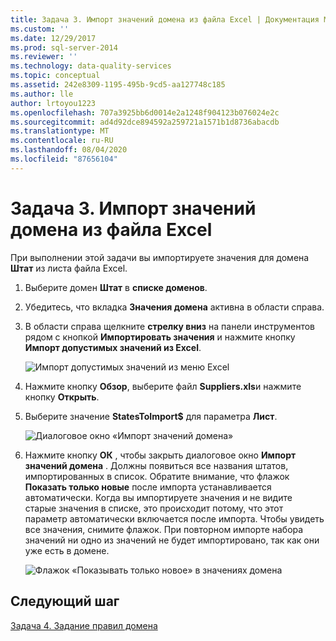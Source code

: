 ```yaml
---
title: Задача 3. Импорт значений домена из файла Excel | Документация Майкрософт
ms.custom: ''
ms.date: 12/29/2017
ms.prod: sql-server-2014
ms.reviewer: ''
ms.technology: data-quality-services
ms.topic: conceptual
ms.assetid: 242e8309-1195-495b-9cd5-aa127748c185
ms.author: lle
author: lrtoyou1223
ms.openlocfilehash: 707a3925bb6d0014e2a1248f904123b076024e2c
ms.sourcegitcommit: ad4d92dce894592a259721a1571b1d8736abacdb
ms.translationtype: MT
ms.contentlocale: ru-RU
ms.lasthandoff: 08/04/2020
ms.locfileid: "87656104"
---
```

# <a name="task-3-importing-domain-values-from-an-excel-file"></a>Задача 3. Импорт значений домена из файла Excel

  При выполнении этой задачи вы импортируете значения для домена **Штат** из листа файла Excel.

1.  Выберите домен **Штат** в **списке доменов**.

2.  Убедитесь, что вкладка **Значения домена** активна в области справа.

3.  В области справа щелкните **стрелку вниз** на панели инструментов рядом с кнопкой **Импортировать значения** и нажмите кнопку **Импорт допустимых значений из Excel**.

     ![Импорт допустимых значений из меню Excel](../../2014/tutorials/media/et-importingdomainvaluesfromanexcelfile-01.jpg "Импорт допустимых значений из меню Excel")

4.  Нажмите кнопку **Обзор**, выберите файл **Suppliers.xls**и нажмите кнопку **Открыть**.

5.  Выберите значение **StatesToImport$** для параметра **Лист**.

     ![Диалоговое окно «Импорт значений домена»](../../2014/tutorials/media/et-importingdomainvaluesfromanexcelfile-02.jpg "Диалоговое окно «Импорт значений домена»")

6.  Нажмите кнопку **ОК** , чтобы закрыть диалоговое окно **Импорт значений домена** . Должны появиться все названия штатов, импортированных в список. Обратите внимание, что флажок **Показать только новые** после импорта устанавливается автоматически. Когда вы импортируете значения и не видите старые значения в списке, это происходит потому, что этот параметр автоматически включается после импорта. Чтобы увидеть все значения, снимите флажок. При повторном импорте набора значений ни одно из значений не будет импортировано, так как они уже есть в домене.

     ![Флажок «Показывать только новое» в значениях домена](../../2014/tutorials/media/et-importingdomainvaluesfromanexcelfile-03.jpg "Флажок «Показывать только новое» в значениях домена")

## <a name="next-step"></a>Следующий шаг
 [Задача 4. Задание правил домена](../../2014/tutorials/task-4-setting-domain-rules.md)


